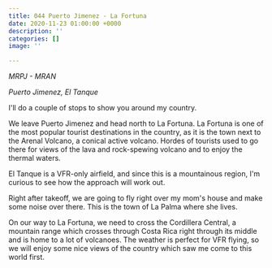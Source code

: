 ```yaml
---
title: 044 Puerto Jimenez - La Fortuna
date: 2020-11-23 01:00:00 +0000
description: ''
categories: []
image: ''

---
```

_MRPJ - MRAN_

_Puerto Jimenez, El Tanque_

I'll do a couple of stops to show you around my country.

We leave Puerto Jimenez and head north to La Fortuna. La Fortuna is one of the most popular tourist destinations in the country, as it is the town next to the Arenal Volcano, a conical active volcano. Hordes of tourists used to go there for views of the lava and rock-spewing volcano and to enjoy the thermal waters.

El Tanque is a VFR-only airfield, and since this is a mountainous region, I'm curious to see how the approach will work out.

Right after takeoff, we are going to fly right over my mom's house and make some noise over there. This is the town of La Palma where she lives.

On our way to La Fortuna, we need to cross the Cordillera Central, a mountain range which crosses through Costa Rica right through its middle and is home to a lot of volcanoes. The weather is perfect for VFR flying, so we will enjoy some nice views of the country which saw me come to this world first.